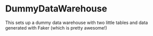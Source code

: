 # DummyDataWarehouse
This sets up a dummy data warehouse with two little tables and data generated with Faker (which is pretty awesome!)
